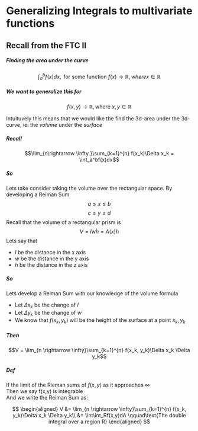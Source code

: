 # Generalizing Integrals to multivariate functions

## Recall from the FTC II
##### Finding the area under the curve
$$\int_{a}^{b}f(x)dx, \text{ for some function } f(x) \rightarrow \mathbb{R}, where x \in \mathbb{R}$$


##### We want to generalize this for 
$$f(x,y) \rightarrow \mathbb{R}, \text{where } x,y\in \mathbb{R}$$

Intuituvely this means that we would like the find the 3d-area under the 3d-curve, ie: the *volume* under the *surface*

##### Recall
$$\lim_{n\rightarrow \infty }\sum_{k=1}^{n} f(x_k)\Delta x_k = \int_a^bf(x)dx$$

##### So 
Lets take consider taking the volume over the rectangular space. By developing a Reiman Sum
$$a \leq x \leq b$$
$$c \leq y \leq d$$
Recall that the volume of a rectangular prism is 
$$V = lwh = A(x)h$$
Lets say that 
- $l$ be the distance in the x axis 
- $w$ be the distance in the y axis
- $h$ be the distance in the z axis



##### So
Lets develop a Reiman Sum with our knowledge of the volume formula

- Let $\Delta x_k$ be the change of $l$
- Let $\Delta y_k$ be the change of $w$
- We know that $f(x_k, y_k)$ will be the height of the surface at a point $x_k, y_k$

##### Then 
$$V = \lim_{n \rightarrow \infty}\sum_{k=1}^{n} f(x_k, y_k)\Delta x_k \Delta y_k$$


##### Def
If the limit of the Rieman sums of $f(x,y)$ as it approaches $\infty$\
Then we say f(x,y) is integrable\
And we write the Reiman Sum as:

$$
\begin{aligned}
    V &= \lim_{n \rightarrow \infty}\sum_{k=1}^{n} f(x_k, y_k)\Delta x_k \Delta y_k\\
    &= \int\int_Rf(x,y)dA \qquad\text{The double integral over a region R}
\end{aligned}
$$
